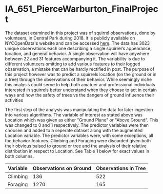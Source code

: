 # IA_651_PierceWarburton_FinalProject

The dataset examined in this project was of squirrel observations, done by volunteers, in Central Park during 2018. It is publicly available on NYCOpenData's website and can be accessed [here](https://data.cityofnewyork.us/Environment/2018-Central-Park-Squirrel-Census-Squirrel-Data/vfnx-vebw/about_data).
The data has 3023 unique observations each one describing a single squirrel's appearance, location, and general behavior. A single observation will have anywhere between 22 and 31 features accompanying it. The variability is due to different volunteers omitting to add various features to their logged observation, a mistake that can be hardly rectified in post. The purpose of this project however was to predict a squirrels location (on the ground or in a tree) through the observations of their behavior. While seemingly niche this analysis could serve to help both amatuer and professional individuals interested in squirrels better understand when they choose to act in certain ways and how the safety of trees vs the dangers of ground influence their activities 

The first step of the analysis was manipulating the data for later ingestion into various algorithms. The variable of interest as stated above was Location which was given as either "Ground Plane" or "Above Ground". This was changed to 0 and 1 respectively. The predictor variables were then choosen and added to a seperate dataset along with the augmented Location variable. The predictor variables were, with some exceptions, all the behavior features. Climbing and Foraging were discarded given both their obvious baised to ground or tree and the analysis of their relative distribution in respect to Location. See Table 1 below for exact values in both columns. 

Variable | Observations on Ground | Observations in Tree
--- | --- | ---
Climbing | 136 | 522
Foraging | 1270 | 165
